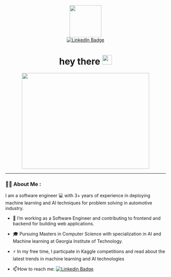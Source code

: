 
<div id="header" align="center">
  <img src="https://i.giphy.com/media/v1.Y2lkPTc5MGI3NjExNjFzYXh3NDg5M2Rzc2VpcW15bXd2NHNjZmEzMWJzczM1ZzdhNnd0aiZlcD12MV9pbnRlcm5hbF9naWZfYnlfaWQmY3Q9Zw/5k5vZwRFZR5aZeniqb/giphy.gif" width="100"/>
</div>
<div id="badges" align="center">
  <a href="https://www.linkedin.com/in/poonam-dongare/">
    <img src="https://img.shields.io/badge/LinkedIn-blue?style=for-the-badge&logo=linkedin&logoColor=white" alt="LinkedIn Badge"/>
  </a>
</div>
<h1 align="center">
  hey there
  <img src="https://media.giphy.com/media/hvRJCLFzcasrR4ia7z/giphy.gif" width="30px"/>
</h1>
<div align="center">
  <img src="https://i.giphy.com/media/v1.Y2lkPTc5MGI3NjExaG43MHhmeWp2Y2FiNXR3N2Rpang2ZThncXlrb2p5ZDJ4eWZlbDVtYSZlcD12MV9pbnRlcm5hbF9naWZfYnlfaWQmY3Q9Zw/3oKIPEqDGUULpEU0aQ/giphy.gif" width="400" height="300"/>
</div>

---

### :woman_technologist: About Me :
I am a software engineer :computer: with 3+ years of experience in deploying machine learning and AI techniques for problem solving in automotive industry.
- :telescope: I’m working as a Software Engineer and contributing to frontend and backend for building web applications.

- 🎓 Pursuing Masters in Computer Science with specialization in AI and Machine learning at Georgia Institute of Technology.

- :zap: In my free time, I particpate in Kaggle competitions and read about the latest trends in machine learning and AI technologies

- :mailbox:How to reach me: [![Linkedin Badge](https://img.shields.io/badge/-poonam-blue?style=flat&logo=Linkedin&logoColor=white)](https://www.linkedin.com/in/poonam-dongare/)
  
<!--
This is to get the total profile views we can add this later
<img src="https://komarev.com/ghpvc/?username=your-github-username&style=flat-square&color=blue" alt=""/>
-->
<!--
**poonamsdongare/poonamsdongare** is a ✨ _special_ ✨ repository because its `README.md` (this file) appears on your GitHub profile.

Here are some ideas to get you started:

- 🔭 I’m currently working on ...
- 🌱 I’m currently learning ...
- 👯 I’m looking to collaborate on ...
- 🤔 I’m looking for help with ...
- 💬 Ask me about ...
- 📫 How to reach me: ...
- 😄 Pronouns: ...
- ⚡ Fun fact: ...
-->
